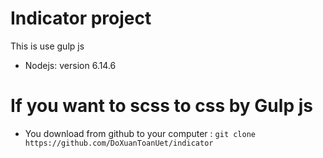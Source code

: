 # Indicator project 

This is use gulp js

* Nodejs: version 6.14.6
# If you want to scss to css by Gulp js

* You download from github to your computer : `git clone https://github.com/DoXuanToanUet/indicator`





